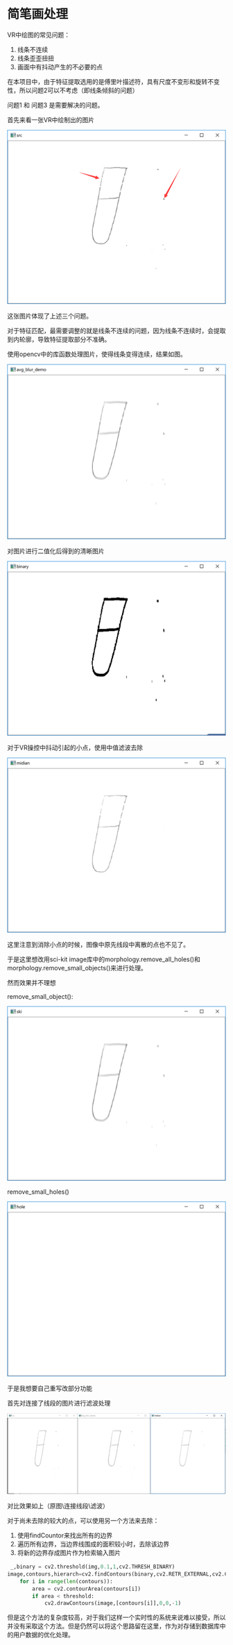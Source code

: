 # 简笔画处理

VR中绘图的常见问题：

1. 线条不连续
2. 线条歪歪扭扭
3. 画面中有抖动产生的不必要的点

在本项目中，由于特征提取选用的是傅里叶描述符，具有尺度不变形和旋转不变性，所以问题2可以不考虑（即线条倾斜的问题）

问题1 和 问题3 是需要解决的问题。



首先来看一张VR中绘制出的图片

![1560565066669](.\images\1560565066669.png)

这张图片体现了上述三个问题。



对于特征匹配，最需要调整的就是线条不连续的问题，因为线条不连续时，会提取到内轮廓，导致特征提取部分不准确。

使用opencv中的库函数处理图片，使得线条变得连续，结果如图。

![1560575682811](.\images\1560575682811.png)



对图片进行二值化后得到的清晰图片

![1560575718220](.\images\1560575718220.png)



对于VR操控中抖动引起的小点，使用中值滤波去除

![1560575758546](.\images\1560575758546.png)

这里注意到消除小点的时候，图像中原先线段中离散的点也不见了。

于是这里想改用sci-kit image库中的morphology.remove_all_holes()和morphology.remove_small_objects()来进行处理。

然而效果并不理想

remove_small_object():

![1560578026825](.\images\1560578026825.png)


remove_small_holes()

![1560578100360](.\images\1560578100360.png)

于是我想要自己重写改部分功能

首先对连接了线段的图片进行滤波处理

![1560578200789](.\images\1560578200789.png)

对比效果如上（原图\连接线段\滤波）

对于尚未去除的较大的点，可以使用另一个方法来去除：

1. 使用findCountor来找出所有的边界
2. 遍历所有边界，当边界线围成的面积较小时，去除该边界
3. 将新的边界存成图片作为检索输入图片

```Python
 _,binary = cv2.threshold(img,0.1,1,cv2.THRESH_BINARY)
image,contours,hierarch=cv2.findContours(binary,cv2.RETR_EXTERNAL,cv2.CHAIN_APPROX_NONE)
    for i in range(len(contours)):
        area = cv2.contourArea(contours[i])
        if area < threshold:
            cv2.drawContours(image,[contours[i]],0,0,-1)
```

但是这个方法的复杂度较高，对于我们这样一个实时性的系统来说难以接受，所以并没有采取这个方法。但是仍然可以将这个思路留在这里，作为对存储到数据库中的用户数据的优化处理。













